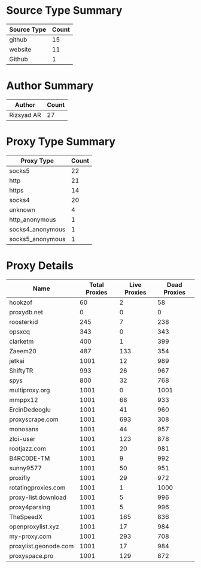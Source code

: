 # Source Type Summary

| Source Type | Count |
|-------------|-------|
| github | 15 |
| website | 11 |
| Github | 1 |


# Author Summary

| Author | Count |
|--------|-------|
| Rizsyad AR | 27 |


# Proxy Type Summary

| Proxy Type | Count |
|------------|-------|
| socks5 | 22 |
| http | 21 |
| https | 14 |
| socks4 | 20 |
| unknown | 4 |
| http_anonymous | 1 |
| socks4_anonymous | 1 |
| socks5_anonymous | 1 |


# Proxy Details

| Name | Total Proxies | Live Proxies | Dead Proxies |
|------|---------------|--------------|---------------|
| hookzof | 60 | 2 | 58 |
| proxydb.net | 0 | 0 | 0 |
| roosterkid | 245 | 7 | 238 |
| opsxcq | 343 | 0 | 343 |
| clarketm | 400 | 1 | 399 |
| Zaeem20 | 487 | 133 | 354 |
| jetkai | 1001 | 12 | 989 |
| ShiftyTR | 993 | 26 | 967 |
| spys | 800 | 32 | 768 |
| multiproxy.org | 1001 | 0 | 1001 |
| mmppx12 | 1001 | 68 | 933 |
| ErcinDedeoglu | 1001 | 41 | 960 |
| proxyscrape.com | 1001 | 693 | 308 |
| monosans | 1001 | 44 | 957 |
| zloi-user | 1001 | 123 | 878 |
| rootjazz.com | 1001 | 20 | 981 |
| B4RC0DE-TM | 1001 | 9 | 992 |
| sunny9577 | 1001 | 50 | 951 |
| proxifly | 1001 | 29 | 972 |
| rotatingproxies.com | 1001 | 1 | 1000 |
| proxy-list.download | 1001 | 5 | 996 |
| proxy4parsing | 1001 | 5 | 996 |
| TheSpeedX | 1001 | 165 | 836 |
| openproxylist.xyz | 1001 | 17 | 984 |
| my-proxy.com | 1001 | 293 | 708 |
| proxylist.geonode.com | 1001 | 17 | 984 |
| proxyspace.pro | 1001 | 129 | 872 |
